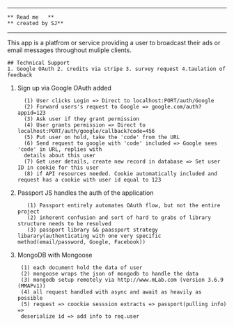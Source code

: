 
*********************
    ** Read me   **                                                           ** created by SJ**
*********************

This app is a platfrom or service providing a user to broadcast their ads or email messages throughout muliple clients.

    ## Technical Support
    1. Google OAuth 2. credits via stripe 3. survey request 4.taulation of feedback

 1. Sign up via Google OAuth added 

          (1) User clicks Login => Direct to localhost:PORT/auth/Google
          (2) Forward users's request to Google => google.com/auth?appid=123
          (3) Ask user if they grant permission
          (4) User grants permission => Direct to localhost:PORT/auth/google/callback?code=456
          (5) Put user on hold, take the 'code' from the URL
          (6) Send request to google with 'code' included => Google sees 'code' in URL, replies with 
          details about this user
          (7) Get user details, create new record in database => Set user ID in cookie for this user
          (8) if API resources needed. Cookie automatically included and request has a cookie with user id equal to 123


2. Passport JS handles the auth of the application

          (1) Passport entirely automates OAuth flow, but not the entire project
          (2) inherent confusion and sort of hard to grabs of library structure needs to be resolved
          (3) passport library && paassport strategy libarary(authenticating with one very specific method(email/password, Google, Facebook))

3. MongoDB with Mongoose 
   
        (1) each document hold the data of user
        (2) mongoose wraps the json of mongodb to handle the data 
        (3) mongodb setup remotely via http://www.mLab.com (version 3.6.9 (MMAPv1))
        (4) all request handled with async and await as heavily as possible
        (5) request => coockie sesssion extracts => passport(pulling info) =>
        deserialize id => add info to req.user

